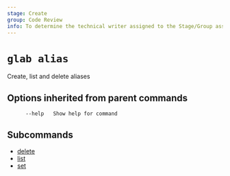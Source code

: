 ```yaml
---
stage: Create
group: Code Review
info: To determine the technical writer assigned to the Stage/Group associated with this page, see https://about.gitlab.com/handbook/product/ux/technical-writing/#assignments
---
```


<!--
This documentation is auto generated by a script.
Please do not edit this file directly. Run `make gen-docs` instead.
-->

# `glab alias`

Create, list and delete aliases

## Options inherited from parent commands

```plaintext
      --help   Show help for command
```

## Subcommands

- [delete](delete.md)
- [list](list.md)
- [set](set.md)
